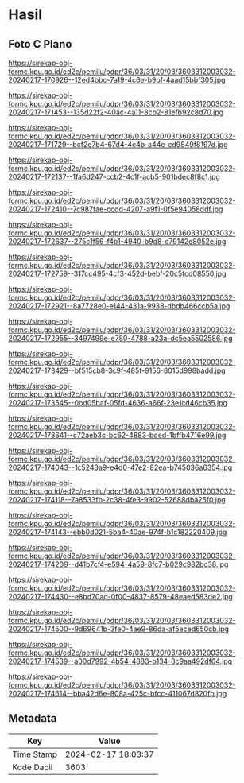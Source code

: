 # Hasil

## Foto C Plano

https://sirekap-obj-formc.kpu.go.id/ed2c/pemilu/pdpr/36/03/31/20/03/3603312003032-20240217-170926--12ed4bbc-7a19-4c6e-b9bf-4aad15bbf305.jpg

https://sirekap-obj-formc.kpu.go.id/ed2c/pemilu/pdpr/36/03/31/20/03/3603312003032-20240217-171453--135d22f2-40ac-4a11-8cb2-81efb92c8d70.jpg

https://sirekap-obj-formc.kpu.go.id/ed2c/pemilu/pdpr/36/03/31/20/03/3603312003032-20240217-171729--bcf2e7b4-67d4-4c4b-a44e-cd9849f8197d.jpg

https://sirekap-obj-formc.kpu.go.id/ed2c/pemilu/pdpr/36/03/31/20/03/3603312003032-20240217-172137--1fa6d247-ccb2-4c1f-acb5-901bdec8f8c1.jpg

https://sirekap-obj-formc.kpu.go.id/ed2c/pemilu/pdpr/36/03/31/20/03/3603312003032-20240217-172410--7c987fae-ccdd-4207-a9f1-0f5e94058ddf.jpg

https://sirekap-obj-formc.kpu.go.id/ed2c/pemilu/pdpr/36/03/31/20/03/3603312003032-20240217-172637--275c1f56-f4b1-4940-b9d8-c79142e8052e.jpg

https://sirekap-obj-formc.kpu.go.id/ed2c/pemilu/pdpr/36/03/31/20/03/3603312003032-20240217-172759--317cc495-4cf3-452d-bebf-20c5fcd08550.jpg

https://sirekap-obj-formc.kpu.go.id/ed2c/pemilu/pdpr/36/03/31/20/03/3603312003032-20240217-172921--8a7728e0-e144-431a-9938-dbdb466ccb5a.jpg

https://sirekap-obj-formc.kpu.go.id/ed2c/pemilu/pdpr/36/03/31/20/03/3603312003032-20240217-172955--3497499e-e780-4788-a23a-dc5ea5502586.jpg

https://sirekap-obj-formc.kpu.go.id/ed2c/pemilu/pdpr/36/03/31/20/03/3603312003032-20240217-173429--bf515cb8-3c9f-485f-9156-8015d998badd.jpg

https://sirekap-obj-formc.kpu.go.id/ed2c/pemilu/pdpr/36/03/31/20/03/3603312003032-20240217-173545--0bd05baf-05fd-4636-a66f-23e1cd46cb35.jpg

https://sirekap-obj-formc.kpu.go.id/ed2c/pemilu/pdpr/36/03/31/20/03/3603312003032-20240217-173641--c72aeb3c-bc62-4883-bded-1bffb4716e99.jpg

https://sirekap-obj-formc.kpu.go.id/ed2c/pemilu/pdpr/36/03/31/20/03/3603312003032-20240217-174043--1c5243a9-e4d0-47e2-82ea-b745036a6354.jpg

https://sirekap-obj-formc.kpu.go.id/ed2c/pemilu/pdpr/36/03/31/20/03/3603312003032-20240217-174118--7a8533fb-2c38-4fe3-9902-52688dba25f0.jpg

https://sirekap-obj-formc.kpu.go.id/ed2c/pemilu/pdpr/36/03/31/20/03/3603312003032-20240217-174143--ebb0d021-5ba4-40ae-974f-b1c182220409.jpg

https://sirekap-obj-formc.kpu.go.id/ed2c/pemilu/pdpr/36/03/31/20/03/3603312003032-20240217-174209--d41b7cf4-e594-4a59-8fc7-b029c982bc38.jpg

https://sirekap-obj-formc.kpu.go.id/ed2c/pemilu/pdpr/36/03/31/20/03/3603312003032-20240217-174430--e8bd70ad-0f00-4837-8579-48eaed583de2.jpg

https://sirekap-obj-formc.kpu.go.id/ed2c/pemilu/pdpr/36/03/31/20/03/3603312003032-20240217-174500--9d69641b-3fe0-4ae9-86da-af5eced650cb.jpg

https://sirekap-obj-formc.kpu.go.id/ed2c/pemilu/pdpr/36/03/31/20/03/3603312003032-20240217-174539--a00d7992-4b54-4883-b134-8c9aa492df64.jpg

https://sirekap-obj-formc.kpu.go.id/ed2c/pemilu/pdpr/36/03/31/20/03/3603312003032-20240217-174614--bba42d6e-808a-425c-bfcc-411067d820fb.jpg


## Metadata

| Key        | Value               |
| ---------- | ------------------- |
| Time Stamp | 2024-02-17 18:03:37 |
| Kode Dapil | 3603                |



